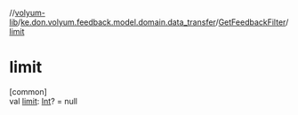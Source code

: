 //[volyum-lib](../../../index.md)/[ke.don.volyum.feedback.model.domain.data_transfer](../index.md)/[GetFeedbackFilter](index.md)/[limit](limit.md)

# limit

[common]\
val [limit](limit.md): [Int](https://kotlinlang.org/api/core/kotlin-stdlib/kotlin/-int/index.html)? = null